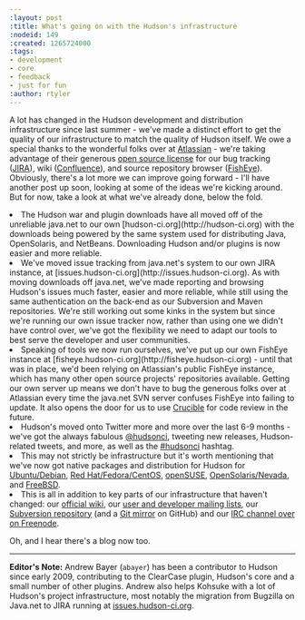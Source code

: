 ```yaml
---
:layout: post
:title: What's going on with the Hudson's infrastructure
:nodeid: 149
:created: 1265724000
:tags:
- development
- core
- feedback
- just for fun
:author: rtyler
---
```

A lot has changed in the Hudson development and distribution infrastructure since last summer - we've made a distinct effort to get the quality of our infrastructure to match the quality of Hudson itself. We owe a special thanks to the wonderful folks over at <a href="http://atlassian.com/">Atlassian</a> - we're taking advantage of their generous <a href="http://www.atlassian.com/opensource/">open source license</a> for our bug tracking (<a href="http://www.atlassian.com/software/jira/">JIRA</a>), wiki (<a href="http://www.atlassian.com/software/confluence/">Confluence<a>), and source repository browser (<a href="http://www.atlassian.com/software/fisheye/">FishEye</a>). Obviously, there's a lot more we can improve going forward - I'll have another post up soon, looking at some of the ideas we're kicking around. But for now, take a look at what we've already done, below the fold.
<!--break-->
<li>The Hudson war and plugin downloads have all moved off of the unreliable java.net to our own [hudson-ci.org](http://hudson-ci.org) with the downloads being powered by the same system used for distributing Java, OpenSolaris, and NetBeans. Downloading Hudson and/or plugins is now easier and more reliable.</li>
<li>We've moved issue tracking from java.net's system to our own JIRA instance, at [issues.hudson-ci.org](http://issues.hudson-ci.org). As with moving downloads off java.net, we've made reporting and browsing Hudson's issues much faster, easier and more reliable, while still using the same authentication on the back-end as our Subversion and Maven repositories. We're still working out some kinks in the system but since we're running our own issue tracker now, rather than using one we didn't have control over, we've got the flexibility we need to adapt our tools to best serve the developer and user communities.</li>
<li>Speaking of tools we now run ourselves, we've put up our own FishEye instance at [fisheye.hudson-ci.org](http://fisheye.hudson-ci.org) - until that was in place, we'd been relying on Atlassian's public FishEye instance, which has many other open source projects' repositories available. Getting our own server up means we don't have to bug the generous folks over at Atlassian every time the java.net SVN server confuses FishEye into failing to update. It also opens the door for us to use <a href="http://www.atlassian.com/software/crucible/">Crucible</a> for code review in the future.</li>
<li>Hudson's moved onto Twitter more and more over the last 6-9 months - we've got the always fabulous <a href="http://twitter.com/hudsonci">@hudsonci</a>, tweeting new releases, Hudson-related tweets, and more, as well as the <a  class="apturenoenhance" href="http://twitter.com/search?q=%23hudsonci">#hudsonci</a> hashtag.
<li>This may not strictly be infrastructure but it's worth mentioning that we've now got native packages and distribution for Hudson for <a href="http://hudson-ci.org/debian/">Ubuntu/Debian</a>, <a href="http://hudson-ci.org/redhat/">Red Hat/Fedora/CentOS</a>, <a href="http://hudson-ci.org/opensuse/">openSUSE</a>, <a href="http://pkg.hudson-ci.org/">OpenSolaris/Nevada</a>, and <a href="http://www.freshports.org/www/hudson/">FreeBSD</a>.</li>
<li>This is all in addition to key parts of our infrastructure that haven't changed: our <a href="http://wiki.hudson-ci.org/display/HUDSON/Home">official wiki</a>, our <a href="http://wiki.hudson-ci.org/display/HUDSON/Mailing+List">user and developer mailing lists</a>, our <a href="https://hudson.dev.java.net/svn/hudson/trunk/hudson/">Subversion repository</a> (and a <a href="http://github.com/kohsuke/hudson/">Git mirror</a> on GitHub) and our <a href="http://wiki.hudson-ci.org/display/HUDSON/IRC+Channel">IRC channel over on Freenode</a>.</li>

Oh, and I hear there's a blog now too.

----
**Editor's Note:** Andrew Bayer (`abayer`) has been a contributor to Hudson since early 2009, contributing to the ClearCase plugin, Hudson's core and a small number of other plugins. Andrew also helps Kohsuke with a lot of Hudson's project infrastructure, most notably the migration from Bugzilla on Java.net to JIRA running at [issues.hudson-ci.org](http://issues.hudson-ci.org).
